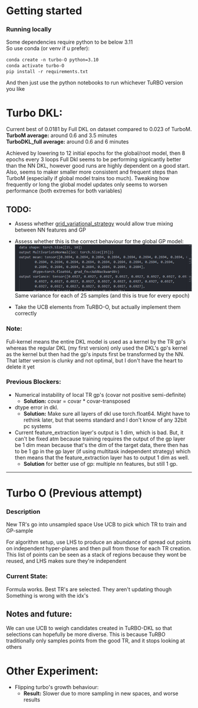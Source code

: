 # Getting started

### Running locally

Some dependencies require  python to be below 3.11  
So use conda (or venv if u prefer):
```
conda create -n turbo-O python=3.10
conda activate turbo-O
pip install -r requirements.txt
```
And then just use the python notebooks to run whichever TuRBO version you like

# Turbo DKL: 

Current best of 0.0181 by Full DKL on dataset compared to 0.023 of TurboM.  
**TurboM average:** around 0.6 and 3.5 minutes  
**TurboDKL_full average:** around 0.6 and 6 minutes

Achieved by lowering to 12 initial epochs for the global/root model, then 8 epochs every 3 loops 
Full Dkl seems to be performing signicantly better than the NN DKL, however good runs are highly dependent on a good start. Also, seems to maker smaller more consistent and frequent steps than TurboM (especially if global model trains too much). Tweaking how frequently or long the global model updates only seems to worsen performance (both extremes for both variables)



## TODO:

- Assess whether [grid_variational_strategy](https://docs.gpytorch.ai/en/latest/variational.html#gridinterpolationvariationalstrategy) would allow true mixing between NN features and GP

- Assess whether this is the correct behaviour for the global GP model:
![alt text](image-2.png)
Same variance for each of 25 samples (and this is true for every epoch)  

- Take the UCB elements from TuRBO-O, but actually implement them correctly

### Note:

Full-kernel means the entire DKL model is used as a kernel by the TR gp's whereas the regular DKL (my first version) only used the DKL's gp's kernel as the kernel but then had the gp's inputs first be transformed by the NN. That latter version is clunky and not optimal, but I don't have the heart to delete it yet

### Previous Blockers: 
- Numerical instability of local TR gp's (covar not positive semi-definite)  
    - **Solution:** covar = covar * covar-transposed
- dtype error in dkl.  
    - **Solution:** Make sure all layers of dkl use torch.float64. Might have to rethink later, but that seems standard and I don't know of any 32bit pc systems
- Current feature_extraction layer's output is 1 dim, which is bad. But, it can't
be fixed atm because training requires the output of the gp layer be 1 dim mean 
because that's the dim of the target data, there then has to be 1 gp in the gp 
layer (if using multitask independent strategy) which then means that 
the feature_extraction layer has to output 1 dim as well.   
    - **Solution** for better use of gp: multiple nn features, but still 1 gp.

----------------
# Turbo O (Previous attempt)

### Description
New TR's go into unsampled space
Use UCB to pick which TR to train and GP-sample

For algorithm setup, use LHS to produce an abundance of spread out points on 
independent hyper-planes and then pull from those for each TR creation. This 
list of points can be seen as a  stack of regions because they wont be reused,
and LHS makes sure they're independent

### Current State:
Formula works. Best TR's are selected. They aren't updating though
Something is wrong with the idx's

## Notes and future:

We can use UCB to weigh candidates created in TuRBO-DKL so that selections can hopefully be more diverse. This is because TuRBO traditionally only samples points from the good TR, and it stops looking at others

# Other Experiment:

- Flipping turbo's growth behaviour:
    - **Result:** Slower due to more sampling in new spaces, and worse results
